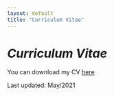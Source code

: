 ```yaml
---
layout: default
title: "Curriculum Vitae"
---
```


# _Curriculum Vitae_ 

You can download my CV [here](/JPF_cv2021_site.pdf)

Last updated: May/2021









